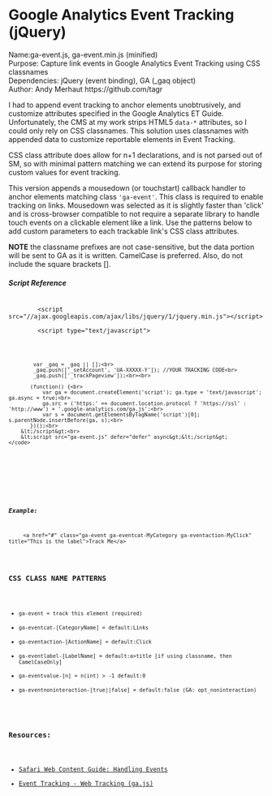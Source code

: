 Google Analytics Event Tracking (jQuery)
========================================

<p>
Name:ga-event.js, ga-event.min.js (minified)<br>
Purpose: Capture link events in Google Analytics Event Tracking using CSS classnames<br>
Dependencies: jQuery (event binding), GA (_gaq object)<br>
Author: Andy Merhaut https://github.com/tagr
</p>

<p>I had to append event tracking to anchor elements unobtrusively, and customize attributes specified in the 
Google Analytics ET Guide. Unfortunately, the CMS at my work strips HTML5 <code>data-*</code> attributes, so I could only 
rely on CSS classnames. This solution uses classnames with appended data to customize reportable elements in 
Event Tracking.</p>

<p>CSS class attribute does allow for n+1 declarations, and is not parsed out of SM, so with minimal pattern 
matching we can extend its purpose for storing custom values for event tracking.</p>

<p>This version appends a mousedown (or touchstart) callback handler to anchor elements matching class 
<code>'ga-event'</code>. This class is required to enable tracking on links. Mousedown was selected as it is slightly 
faster than 'click' and is cross-browser compatible to not require a separate library to handle touch 
events on a clickable element like a link. Use the patterns below to add custom parameters to each 
trackable link's CSS class attributes.</p>

<p><b>NOTE</b> the classname prefixes are not case-sensitive, but the data portion will be sent to GA as it is written. 
CamelCase is preferred. Also, do not include the square brackets [].</p>

<p>
    <h5>Script Reference</h5>
    <code>
        &lt;script src="//ajax.googleapis.com/ajax/libs/jquery/1/jquery.min.js">&lt;/script&gt;<br>
        &lt;script type="text/javascript"&gt;<br><br>

            var _gaq = _gaq || [];<br>
            _gaq.push(['_setAccount', 'UA-XXXXX-Y']); //YOUR TRACKING CODE<br>
            _gaq.push(['_trackPageview']);<br><br>

           (function() {<br>
               var ga = document.createElement('script'); ga.type = 'text/javascript'; ga.async = true;<br>
               ga.src = ('https:' == document.location.protocol ? 'https://ssl' : 'http://www') + '.google-analytics.com/ga.js';<br>
               var s = document.getElementsByTagName('script')[0]; s.parentNode.insertBefore(ga, s);<br>
           })();<br>
        &lt;/script&gt;<br>
        &lt;script src="ga-event.js" defer="defer" async&gt;&lt;/script&gt;
    </code>
</p>

<p>
    <h5>Example:</h5> 
    <code>&lt;a href="#" class="ga-event ga-eventcat-MyCategory ga-eventaction-MyClick" title="This is the label"&gt;Track Me&lt;/a&gt;</code>
</p>

<h3>CSS CLASS NAME PATTERNS</h3>
<ul>
<li><code>ga-event = track this element (required)</code></li>
<li><code>ga-eventcat-[CategoryName] = default:Links</code></li>
<li><code>ga-eventaction-[ActionName] = default:Click</code></li>
<li><code>ga-eventlabel-[LabelName] = default:a>title [if using classname, then CamelCaseOnly]</code></li>
<li><code>ga-eventvalue-[n] = n(int) > -1 default:0</code></li>
<li><code>ga-eventnoninteraction-[true||false] = default:false (GA: opt_noninteraction)</code></li>
</ul>


<h3>Resources:</h3>
<ul>
<li><a href="//developer.apple.com/library/safari/#documentation/AppleApplications/Reference/SafariWebContent/HandlingEvents/HandlingEvents.html">Safari Web Content Guide: Handling Events</a></li>
<li><a href="//developers.google.com/analytics/devguides/collection/gajs/eventTrackerGuide">Event Tracking - Web Tracking (ga.js)</a></li>
</ul>
